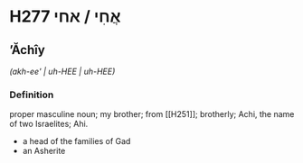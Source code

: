 # H277 אֲחִי / אחי

## ʼĂchîy

_(akh-ee' | uh-HEE | uh-HEE)_

### Definition

proper masculine noun; my brother; from [[H251]]; brotherly; Achi, the name of two Israelites; Ahi.

- a head of the families of Gad
- an Asherite

